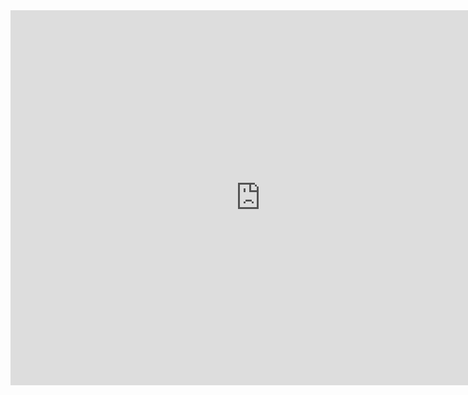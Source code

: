 


<iframe src="https://calendar.google.com/calendar/embed?src=swail.io_jvrnia5uvocl7aesajjtbn6l3k%40group.calendar.google.com&ctz=Europe%2FParis" style="border: 0" width="800" height="600" frameborder="0" scrolling="no"></iframe>
